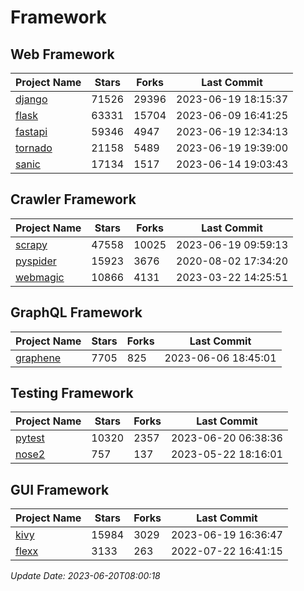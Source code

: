 # Framework

## Web Framework
| Project Name | Stars | Forks | Last Commit |
| ------------ | ----- | ----- | ----------- |
| [django](https://github.com/django/django) | 71526 | 29396 | 2023-06-19 18:15:37 |
| [flask](https://github.com/pallets/flask) | 63331 | 15704 | 2023-06-09 16:41:25 |
| [fastapi](https://github.com/tiangolo/fastapi) | 59346 | 4947 | 2023-06-19 12:34:13 |
| [tornado](https://github.com/tornadoweb/tornado) | 21158 | 5489 | 2023-06-19 19:39:00 |
| [sanic](https://github.com/sanic-org/sanic) | 17134 | 1517 | 2023-06-14 19:03:43 |

## Crawler Framework
| Project Name | Stars | Forks | Last Commit |
| ------------ | ----- | ----- | ----------- |
| [scrapy](https://github.com/scrapy/scrapy) | 47558 | 10025 | 2023-06-19 09:59:13 |
| [pyspider](https://github.com/binux/pyspider) | 15923 | 3676 | 2020-08-02 17:34:20 |
| [webmagic](https://github.com/code4craft/webmagic) | 10866 | 4131 | 2023-03-22 14:25:51 |

## GraphQL Framework
| Project Name | Stars | Forks | Last Commit |
| ------------ | ----- | ----- | ----------- |
| [graphene](https://github.com/graphql-python/graphene) | 7705 | 825 | 2023-06-06 18:45:01 |

## Testing Framework
| Project Name | Stars | Forks | Last Commit |
| ------------ | ----- | ----- | ----------- |
| [pytest](https://github.com/pytest-dev/pytest) | 10320 | 2357 | 2023-06-20 06:38:36 |
| [nose2](https://github.com/nose-devs/nose2) | 757 | 137 | 2023-05-22 18:16:01 |

## GUI Framework
| Project Name | Stars | Forks | Last Commit |
| ------------ | ----- | ----- | ----------- |
| [kivy](https://github.com/kivy/kivy) | 15984 | 3029 | 2023-06-19 16:36:47 |
| [flexx](https://github.com/flexxui/flexx) | 3133 | 263 | 2022-07-22 16:41:15 |

*Update Date: 2023-06-20T08:00:18*